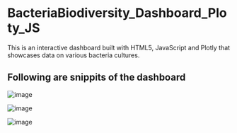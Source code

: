 # BacteriaBiodiversity_Dashboard_Ploty_JS

This is an interactive dashboard built with HTML5, JavaScript and Plotly that showcases data on various bacteria cultures.

## Following are snippits of the dashboard
![image](https://github.com/ytn20/BacteriaBiodiversity_Dashboard_Ploty_JS/assets/100486461/25884906-eb4d-4172-9986-e8814df3a3d3)

![image](https://github.com/ytn20/BacteriaBiodiversity_Dashboard_Ploty_JS/assets/100486461/cc93280f-b29f-4698-8efa-511a3a295c0a)

![image](https://github.com/ytn20/BacteriaBiodiversity_Dashboard_Ploty_JS/assets/100486461/204fbfd6-934e-4bd1-b015-d3bc65c64e32)
